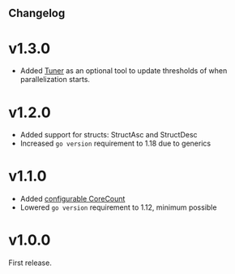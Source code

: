 ## Changelog

# v1.3.0
- Added [Tuner](https://github.com/rah-0/parsort/blob/master/tuner.go#L567) as an optional tool to update thresholds of when parallelization starts.

# v1.2.0
- Added support for structs: StructAsc and StructDesc
- Increased `go version` requirement to 1.18 due to generics

# v1.1.0
- Added [configurable CoreCount](https://github.com/rah-0/parsort/commit/a2188f087117dc985faf8345fc520bc4d2d51842) 
- Lowered `go version` requirement to 1.12, minimum possible 

# v1.0.0
First release.
